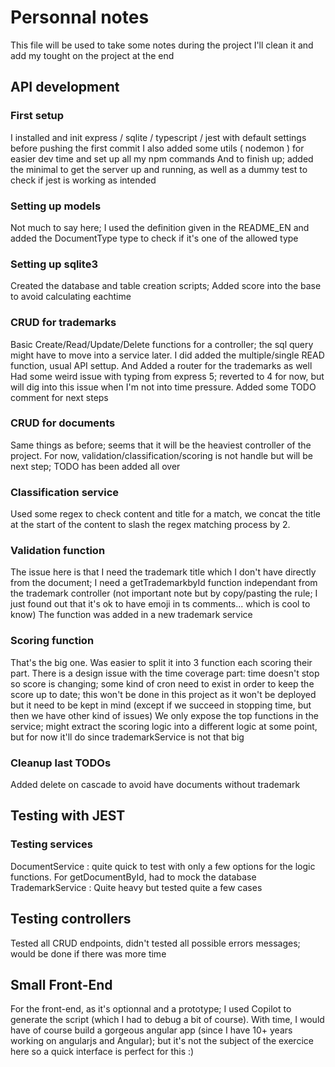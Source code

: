 # Personnal notes

This file will be used to take some notes during the project
I'll clean it and add my tought on the project at the end


## API development
### First setup

I installed and init express / sqlite / typescript / jest with default settings before pushing the first commit
I also added some utils ( nodemon ) for easier dev time and set up all my npm commands
And to finish up; added the minimal to get the server up and running, as well as a dummy test to check if jest is working as intended

### Setting up models

Not much to say here; I used the definition given in the README_EN and added the DocumentType type to check if it's one of the allowed type

### Setting up sqlite3

Created the database and table creation scripts; Added score into the base to avoid calculating eachtime

### CRUD for trademarks

Basic Create/Read/Update/Delete functions for a controller; the sql query might have to move into a service later. I did added the multiple/single READ function, usual API settup.
And Added a router for the trademarks as well
Had some weird issue with typing from express 5; reverted to 4 for now, but will dig into this issue when I'm not into time pressure.
Added some TODO comment for next steps

### CRUD for documents

Same things as before; seems that it will be the heaviest controller of the project.
For now, validation/classification/scoring is not handle but will be next step; TODO has been added all over


### Classification service

Used some regex to check content and title for a match, we concat the title at the start of the content to slash the regex matching process by 2.

### Validation function

The issue here is that I need the trademark title which I don't have directly from the document; I need a getTrademarkbyId function independant from the trademark controller
(not important note but by copy/pasting the rule; I just found out that it's ok to have emoji in ts comments... which is cool to know)
The function was added in a new trademark service

### Scoring function

That's the big one. Was easier to split it into 3 function each scoring their part.
There is a design issue with the time coverage part: time doesn't stop so score is changing; some kind of cron need to exist in order to keep the score up to date; this won't be done in this project as it won't be deployed but it need to be kept in mind (except if we succeed in stopping time, but then we have other kind of issues)
We only expose the top functions in the service; might extract the scoring logic into a different logic at some point, but for now it'll do since trademarkService is not that big

### Cleanup last TODOs

Added delete on cascade to avoid have documents without trademark

## Testing with JEST

### Testing services

DocumentService : quite quick to test with only a few options for the logic functions. For getDocumentById, had to mock the database
TrademarkService : Quite heavy but tested quite a few cases

## Testing controllers

Tested all CRUD endpoints, didn't tested all possible errors messages; would be done if there was more time

## Small Front-End

For the front-end, as it's optionnal and a prototype; I used Copilot to generate the script (which I had to debug a bit of course). With time, I would have of course build a gorgeous angular app (since I have 10+ years working on angularjs and Angular); but it's not the subject of the exercice here so a quick interface is perfect for this :)
